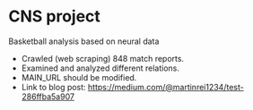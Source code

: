 # CNS project
Basketball analysis based on neural data
* Crawled (web scraping) 848 match reports.
* Examined and analyzed different relations.
* MAIN_URL should be modified.
* Link to blog post: https://medium.com/@martinrei1234/test-286ffba5a907
